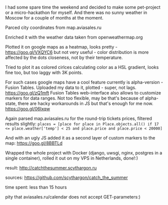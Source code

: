 I had some spare time the weekend and decided to make some pet-project or a micro-hackathon for myself. And there was no sunny weather in Moscow for a couple of months at the moment.

Parced city coordinates from map.aviasales.ru

Enriched it with the weather data taken from openweathermap.org

Plotted it on google maps as a heatmap, looks pretty - https://goo.gl/VXQYC6 but not very useful - color distribution is more affected by the dots closeness, not by their temperature.

Tried to plot it as colored cirlces calculating color as a HSL gradient, looks fine too, but too laggy with 3K points.

For such cases google maps have a cool feature currently is alpha-version - Fusion Tables. Uploaded my data to it, plotted - super, not lags. https://goo.gl/zQ1mft  Fusion Tables web-interface also allows to customize markers for data ranges. Not too flexible, may be that's because of alpha-state, there are hacky workarounds in JS but that's enough for me now. https://goo.gl/06Ixqw

Again parsed map.aviasales.ru for the round-trip tickets prices, filtered results slightly: `places = [place for place in Place.objects.all() if 17 <= place.weather['temp'] < 25 and place.price and place.price < 20000]`

And with an ugly JS added it as a second layer of custom markers to the map: https://goo.gl/8BBTLd

Wrapped the whole project with Docker (django, uwsgi, nginx, postgres in a single container), rolled it out on my VPS in Netherlands, done!:)

result: http://catchthesummer.scythargon.ru

sources: https://github.com/scythargon/catch_the_summer

time spent: less than 15 hours

pity that aviasales.ru/calendar does not accept GET-parameters:)
